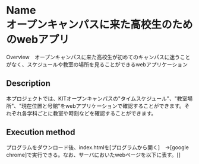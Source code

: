 Name  
オープンキャンパスに来た高校生のためのwebアプリ
====

Overview　オープンキャンパスに来た高校生が初めてのキャンパスに迷うことがなく、スケジュールや教室の場所を見ることができるwebアプリケーション

## Description
本プロジェクトでは、KITオープンキャンパスの"タイムスケジュール"、"教室場所"、"現在位置と号館"をwebアプリケーションで確認することができます。それぞれ各学科ごとに教室や時刻などを確認することができます。


## Execution method
 プログラムをダウンロード後、index.htmlを[プログラムから開く]　→[google chrome]で実行できる。なお、サーバにおいたwebページを以下に表す。[]
